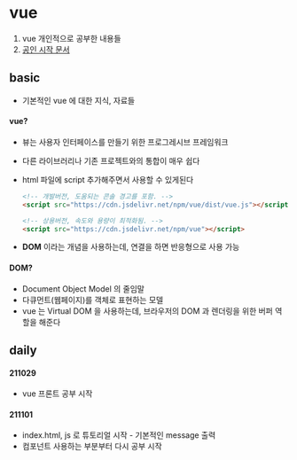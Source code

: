 # vue
1. vue 개인적으로 공부한 내용들
2. [공인 시작 문서](https://kr.vuejs.org/v2/guide/index.html)



## basic

- 기본적인 vue 에 대한 지식, 자료들



#### vue?

- 뷰는 사용자 인터페이스를 만들기 위한 프로그레시브 프레임워크

- 다른 라이브러리나 기존 프로젝트와의 통합이 매우 쉽다

- html 파일에 script 추가해주면서 사용할 수 있게된다

  ```html
  <!-- 개발버전, 도움되는 콘솔 경고를 포함. -->
  <script src="https://cdn.jsdelivr.net/npm/vue/dist/vue.js"></script>
  
  <!-- 상용버전, 속도와 용량이 최적화됨. -->
  <script src="https://cdn.jsdelivr.net/npm/vue"></script>
  ```

- **DOM** 이라는 개념을 사용하는데, 연결을 하면 반응형으로 사용 가능



#### DOM?

- Document Object Model 의 줄임말
- 다큐먼트(웹페이지)를 객체로 표현하는 모델
- vue 는 Virtual DOM 을 사용하는데, 브라우저의 DOM 과 렌더링을 위한 버퍼 역할을 해준다






## daily

#### 211029

- vue 프론트 공부 시작



#### 211101

- index.html, js 로 튜토리얼 시작 - 기본적인 message 출력
- 컴포넌트 사용하는 부분부터 다시 공부 시작